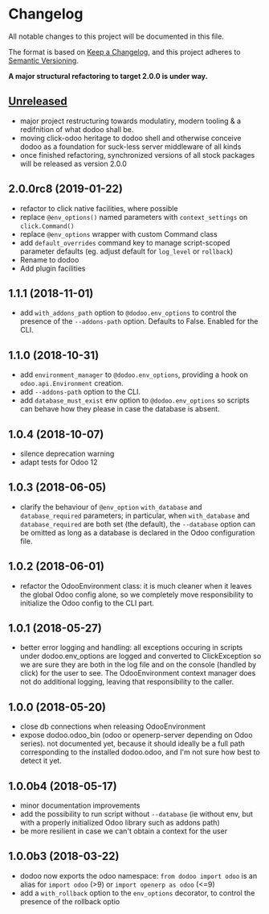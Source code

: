 # Changelog
All notable changes to this project will be documented in this file.

The format is based on [Keep a Changelog](https://keepachangelog.com/en/1.0.0/),
and this project adheres to [Semantic Versioning](https://semver.org/spec/v2.0.0.html).

**A major structural refactoring to target 2.0.0 is under way.**

## [Unreleased]
  - major project restructuring towards modulatiry, modern tooling & a
    redifnition of what dodoo shall be.
  - moving click-odoo heritage to dodoo shell and otherwise conceive dodoo
    as a foundation for suck-less server middleware of all kinds
  - once finished refactoring, synchronized versions of all stock packages will
    be released as version 2.0.0

## 2.0.0rc8 (2019-01-22)

  - refactor to click native facilities, where possible
  - replace `@env_options()` named parameters with `context_settings` on
    `click.Command()`
  - replace `@env_options` wrapper with custom Command class
  - add `default_overrides` command key to manage script-scoped
    parameter defaults (eg. adjust default for `log_level` or
    `rollback`)
  - Rename to dodoo
  - Add plugin facilities

## 1.1.1 (2018-11-01)

  - add `with_addons_path` option to `@dodoo.env_options` to control the
    presence of the `--addons-path` option. Defaults to False. Enabled
    for the CLI.

## 1.1.0 (2018-10-31)

  - add `environment_manager` to `@dodoo.env_options`, providing a hook
    on `odoo.api.Environment` creation.
  - add `--addons-path` option to the CLI.
  - add `database_must_exist` env option to `@dodoo.env_options` so
    scripts can behave how they please in case the database is absent.

## 1.0.4 (2018-10-07)

  - silence deprecation warning
  - adapt tests for Odoo 12

## 1.0.3 (2018-06-05)

  - clarify the behaviour of `@env_option` `with_database` and
    `database_required` parameters; in particular, when `with_database`
    and `database_required` are both set (the default), the `--database`
    option can be omitted as long as a database is declared in the Odoo
    configuration file.

## 1.0.2 (2018-06-01)

  - refactor the OdooEnvironment class: it is much cleaner when it
    leaves the global Odoo config alone, so we completely move
    responsibility to initialize the Odoo config to the CLI part.

## 1.0.1 (2018-05-27)

  - better error logging and handling: all exceptions occuring in
    scripts under dodoo.env\_options are logged and converted to
    ClickException so we are sure they are both in the log file and on
    the console (handled by click) for the user to see. The
    OdooEnvironment context manager does not do additional logging,
    leaving that responsibility to the caller.

## 1.0.0 (2018-05-20)

  - close db connections when releasing OdooEnvironment
  - expose dodoo.odoo\_bin (odoo or openerp-server depending on Odoo
    series). not documented yet, because it should ideally be a full
    path corresponding to the installed dodoo.odoo, and I'm not sure how
    best to detect it yet.

## 1.0.0b4 (2018-05-17)

  - minor documentation improvements
  - add the possibility to run script without `--database` (ie without
    env, but with a properly initialized Odoo library such as addons
    path)
  - be more resilient in case we can't obtain a context for the user

## 1.0.0b3 (2018-03-22)

  - dodoo now exports the odoo namespace: `from dodoo import odoo` is an
    alias for `import odoo` (\>9) or `import openerp as odoo` (\<=9)
  - add a `with_rollback` option to the `env_options` decorator, to
    control the presence of the rollback optio

[Unreleased]: https://github.com/olivierlacan/keep-a-changelog/compare/2.0.0.pre8...HEAD

